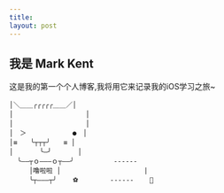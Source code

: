 ```yaml
---
title:  
layout: post
---
```


##  我是 Mark Kent

                                    


这是我的第一个个人博客,我将用它来记录我的iOS学习之旅~
                        
```                      
│＼＿＿╭╭╭╭╭＿＿／│     
│　　　　　　　　　　　│       
│　　　　　　　　　　　│  
│　＞　　　　　　　●　│  
│≡　　╰┬┬┬╯　　≡ │  
│　　　　╰—╯　　　　│              
  ╰——┬ｏ———ｏ┬——╯          ------       
　　　│噜啦啦 │                     |
　　　╰┬———┬╯    ⚽️        ------    🐜 
```











